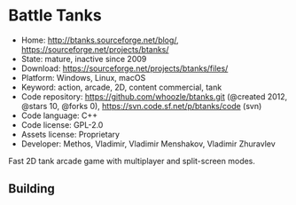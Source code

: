 # Battle Tanks

- Home: http://btanks.sourceforge.net/blog/, https://sourceforge.net/projects/btanks/
- State: mature, inactive since 2009
- Download: https://sourceforge.net/projects/btanks/files/
- Platform: Windows, Linux, macOS
- Keyword: action, arcade, 2D, content commercial, tank
- Code repository: https://github.com/whoozle/btanks.git (@created 2012, @stars 10, @forks 0), https://svn.code.sf.net/p/btanks/code (svn)
- Code language: C++
- Code license: GPL-2.0
- Assets license: Proprietary
- Developer: Methos, Vladimir, Vladimir Menshakov, Vladimir Zhuravlev

Fast 2D tank arcade game with multiplayer and split-screen modes.

## Building


